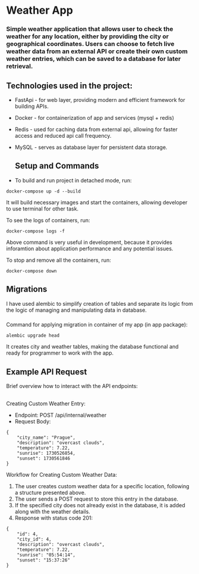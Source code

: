 # Weather App
### Simple weather application that allows user to check the weather for any location, either by  providing the city or geographical coordinates. Users can choose to fetch live weather data from an external API or create their own custom weather entries, which can be saved to a database for later retrieval.

## Technologies used in the project:
- FastApi - for web layer, providing modern and efficient framework for building APIs. 
- Docker - for containerization of app and services (mysql + redis)
- Redis - used for caching data from external api, allowing for faster access and reduced api call frequency. 
- MySQL - serves as database layer for persistent data storage.

  ## Setup and Commands
- To build and run project in detached mode, run:
```
docker-compose up -d --build
```
It will build necessary images and start the containers, allowing developer to use terminal for other task.

To see the logs of containers, run:
```
docker-compose logs -f
```
Above command is very useful in development, because it provides inforamtion about application performance and any potential issues. 

To stop and remove all the containers, run:
```
docker-compose down
```

## Migrations
I have used alembic to simplify creation of tables and separate its logic from the logic of managing and manipulating data in database. 
### 
Command for applying migration in container of my app (in app package):
```
alembic upgrade head
```
It creates city and weather tables, making the database functional and ready for programmer to work with the app.

## Example API Request
Brief overview how to interact with the API endpoints:
##
Creating Custom Weather Entry:
- Endpoint: POST /api/internal/weather
- Request Body:
```
{
    "city_name": "Prague",
    "description": "overcast clouds",
    "temperature": 7.22,
    "sunrise": 1730526854,
    "sunset": 1730561846
}
```

Workflow for Creating Custom Weather Data:
1. The user creates custom weather data for a specific location, following a structure presented above.
2. The user sends a POST request to store this entry in the database.
3. If the specified city does not already exist in the database, it is added along with the weather details.
4. Response with status code 201:
```
{
    "id": 4,
    "city_id": 4,
    "description": "overcast clouds",
    "temperature": 7.22,
    "sunrise": "05:54:14",
    "sunset": "15:37:26"
}
```






